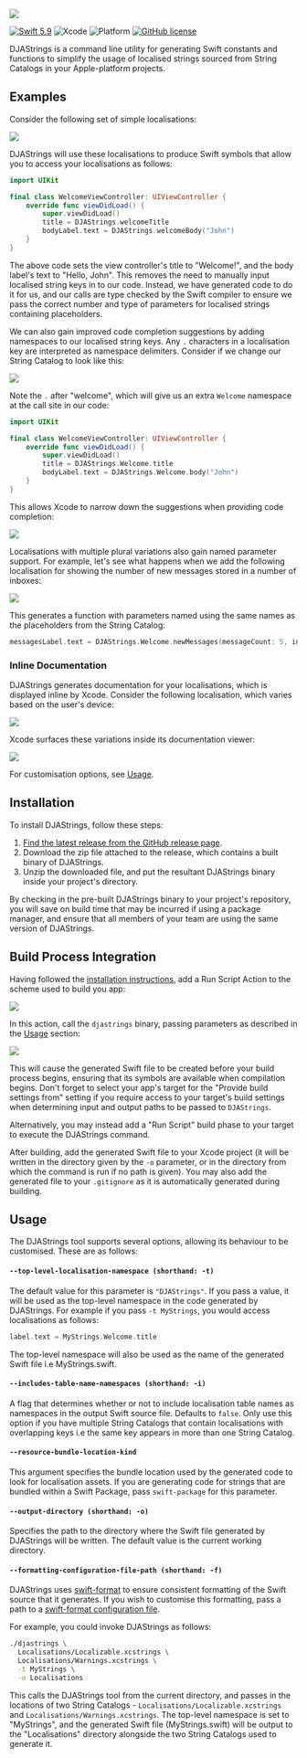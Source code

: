 ![](Images/Banner.png)



[![Swift 5.9](https://img.shields.io/badge/Swift-5.9-orange.svg?labelColor=white&logo=swift)](https://swift.org/) ![Xcode](https://img.shields.io/badge/Xcode-15+-blue?labelColor=white&logo=xcode) ![Platform](https://img.shields.io/badge/platforms-iOS%202.0%20%7C%20tvOS%209.0%20%7C%20watchOS%201.0-brightgreen.svg) [![GitHub license](https://img.shields.io/badge/license-MIT-lightgrey.svg)](LICENSE)

DJAStrings is a command line utility for generating Swift constants and functions to simplify the usage of localised strings sourced from String Catalogs in your Apple-platform projects.

## Examples

Consider the following set of simple localisations:

![](Images/readme/Simple%20Localisations.png)

DJAStrings will use these localisations to produce Swift symbols that allow you to access your localisations as follows:

```swift
import UIKit

final class WelcomeViewController: UIViewController {
    override func viewDidLoad() {
        super.viewDidLoad()
        title = DJAStrings.welcomeTitle
        bodyLabel.text = DJAStrings.welcomeBody("John")
    }
}
```

The above code sets the view controller's title to "Welcome!", and the body label's text to "Hello, John". This removes the need to manually input localised string keys in to our code. Instead, we have generated code to do it for us, and our calls are type checked by the Swift compiler to ensure we pass the correct number and type of parameters for localised strings containing placeholders.

We can also gain improved code completion suggestions by adding namespaces to our localised string keys. Any `.` characters in a localisation key are interpreted as namespace delimiters. Consider if we change our String Catalog to look like this:

![](Images/readme/Simple%20Localisations%20with%20Namespaces.png)

Note the `.` after "welcome", which will give us an extra `Welcome` namespace at the call site in our code:

```swift
import UIKit

final class WelcomeViewController: UIViewController {
    override func viewDidLoad() {
        super.viewDidLoad()
        title = DJAStrings.Welcome.title
        bodyLabel.text = DJAStrings.Welcome.body("John")
    }
}
```

This allows Xcode to narrow down the suggestions when providing code completion:

![](Images/readme/Namespace%20Code%20Completion.png)

Localisations with multiple plural variations also gain named parameter support. For example, let's see what happens when we add the following localisation for showing the number of new messages stored in a number of inboxes:

![](Images/readme/Multiple-plural%20Localisation.png)

This generates a function with parameters named using the same names as the placeholders from the String Catalog:

```swift
messagesLabel.text = DJAStrings.Welcome.newMessages(messageCount: 5, inboxCount: 2)
```



### Inline Documentation

DJAStrings generates documentation for your localisations, which is displayed inline by Xcode. Consider the following localisation, which varies based on the user's device:

![](Images/readme/Device-varied%20Localisation.png)

Xcode surfaces these variations inside its documentation viewer:

![](Images/readme/Inline%20Documentation.png)

For customisation options, see [Usage](#Usage).

## Installation

To install DJAStrings, follow these steps:

1. [Find the latest release from the GitHub release page](https://github.com/darjeelingsteve/DJAStrings/releases/latest).
2. Download the zip file attached to the release, which contains a built binary of DJAStrings.
3. Unzip the downloaded file, and put the resultant DJAStrings binary inside your project's directory.

By checking in the pre-built DJAStrings binary to your project's repository, you will save on build time that may be incurred if using a package manager, and ensure that all members of your team are using the same version of DJAStrings.

## Build Process Integration

Having followed the [installation instructions](#Installation), add a Run Script Action to the scheme used to build you app:

![](Images/readme/Build%20Process%2001.png)

In this action, call the `djastrings` binary, passing parameters as described in the [Usage](#Usage) section:

![](Images/readme/Build%20Process%2002.png)

This will cause the generated Swift file to be created before your build process begins, ensuring that its symbols are available when compilation begins. Don't forget to select your app's target for the "Provide build settings from" setting if you require access to your target's build settings when determining input and output paths to be passed to `DJAStrings`.

Alternatively, you may instead add a "Run Script" build phase to your target to execute the DJAStrings command.

After building, add the generated Swift file to your Xcode project (it will be written in the directory given by the `-o` parameter, or in the directory from which the command is run if no path is given). You may also add the generated file to your `.gitignore` as it is automatically generated during building.

## Usage

The DJAStrings tool supports several options, allowing its behaviour to be customised. These are as follows:

#### `--top-level-localisation-namespace (shorthand: -t)`

The default value for this parameter is `"DJAStrings"`. If you pass a value, it will be used as the top-level namespace in the code generated by DJAStrings. For example if you pass `-t MyStrings`, you would access localisations as follows:

```swift
label.text = MyStrings.Welcome.title
```

The top-level namespace will also be used as the name of the generated Swift file i.e MyStrings.swift.

#### `--includes-table-name-namespaces (shorthand: -i)`

A flag that determines whether or not to include localisation table names as namespaces in the output Swift source file. Defaults to `false`. Only use this option if you have multiple String Catalogs that contain localisations with overlapping keys i.e the same key appears in more than one String Catalog.

#### `--resource-bundle-location-kind`

This argument specifies the bundle location used by the generated code to look for localisation assets. If you are generating code for strings that are bundled within a Swift Package, pass `swift-package` for this parameter.

#### `--output-directory (shorthand: -o)`

Specifies the path to the directory where the Swift file generated by DJAStrings will be written. The default value is the current working directory.

#### `--formatting-configuration-file-path (shorthand: -f)`

DJAStrings uses [swift-format](https://github.com/apple/swift-format) to ensure consistent formatting of the Swift source that it generates. If you wish to customise this formatting, pass a path to a [swift-format configuration file](https://github.com/apple/swift-format/blob/main/Documentation/Configuration.md).

For example, you could invoke DJAStrings as follows:

```sh
./djastrings \
  Localisations/Localizable.xcstrings \
  Localisations/Warnings.xcstrings \
  -t MyStrings \
  -o Localisations
```

This calls the DJAStrings tool from the current directory, and passes in the locations of two String Catalogs - `Localisations/Localizable.xcstrings` and `Localisations/Warnings.xcstrings`. The top-level namespace is set to "MyStrings", and the generated Swift file (MyStrings.swift) will be output to the "Localisations" directory alongside the two String Catalogs used to generate it.
